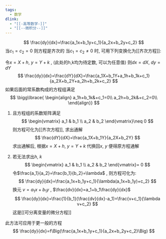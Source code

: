 ```yaml
---
tags:
  - 数学
dlink:
  - "[[-高等数学-]]"
  - "[[--微积分--]]"
---
```

$$
\frac{dy}{dx}=\frac{a_1x+b_1y+c_1}{a_2x+b_2y+c_2}
$$
当$c_1=c_2=0$ 则方程是齐次的
当$c_1=c_2\neq0$ 时, 可用下列变换化为[[齐次方程]]:

令$x=X+h$, $y=Y+k$ , (此处的h,k均为待定数, 可以为任意值)
则$dx=dX$, $dy=dY$
$$
\frac{dy}{dx}=\frac{dY}{dX}=\frac{a_1X+b_1Y+a_1h+b_1k+c_1}{a_2X+b_2Y+a_2h+b_2k+c_2}
$$
如果后面的常系数构成的方程组满足
$$
\bigg\lbrace{
\begin{align}
a_1h+b_1k&+c_1=0\\
a_2h+b_2k&+c_2=0\\
\end{align}}
$$
1. 且方程组的系数矩阵满足
$$
\begin{vmatrix}
a_1 & b_1 \\
a_2 & b_2
\end{vmatrix}\neq 0
$$
则方程可化为[[齐次方程]], 求出通解
$$
\frac{dY}{dX}=\frac{a_1X+b_1Y}{a_2X+b_2Y}
$$
求出通解后, 根据$x=X+h$, $y=Y+k$ 代换回$x$, $y$ 便得原方程通解


2. 若无法求出$h$, $k$ 
$$
\begin{vmatrix}
a_1 & b_1 \\
a_2 & b_2
\end{vmatrix}= 0
$$
令$\frac{a_1}{a_2}=\frac{b_1}{b_2}=\lambda$ , 则方程可化为:
$$
\frac{dy}{dx}=\frac{a_1x+b_1y+c_1}{\lambda(a_1x+b_1y)+c_2}
$$
换元 $v=a_1x+b_1y$ , $\frac{dv}{dx}=a_1+b_1\frac{dy}{dx}$ 
$$
\frac{dy}{dx}=\frac{1}{b_1}(\frac{dv}{dx}-a_1)=\frac{v+c_1}{\lambda v+c_2}
$$
这是[[可分离变量的微分方程]] 

此方法可应用于更一般的方程
$$
\frac{dy}{dx}=f\Big(\frac{a_1x+b_1y+c_1}{a_2x+b_2y+c_2}\Big)
$$
